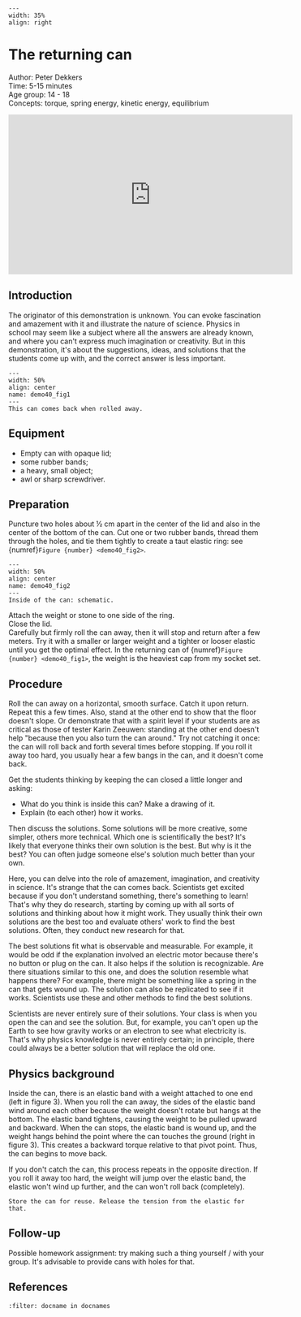 

<div style="clear: both;">

```{figure} ../../figures/open.png
---
width: 35%
align: right
```

</div>

# The returning can


Author: Peter Dekkers\
Time: 5-15 minutes\
Age group:	14 - 18\
Concepts: torque, spring energy, kinetic energy, equilibrium

<iframe width="560" height="315" src="https://www.youtube.com/embed/1V6Y9DVfD0g?si=RkpwUQ2hLUdFN4js" title="YouTube video player" frameborder="0" allow="accelerometer; autoplay; clipboard-write; encrypted-media; gyroscope; picture-in-picture; web-share" referrerpolicy="strict-origin-when-cross-origin" allowfullscreen></iframe>

## Introduction
The originator of this demonstration is unknown. You can evoke fascination and amazement with it and illustrate the nature of science. Physics in school may seem like a subject where all the answers are already known, and where you can't express much imagination or creativity. But in this demonstration, it's about the suggestions, ideas, and solutions that the students come up with, and the correct answer is less important.

```{figure} demo40_figure1.JPG
---
width: 50%
align: center
name: demo40_fig1
---
This can comes back when rolled away.
```

## Equipment
* Empty can with opaque lid; 
* some rubber bands; 
* a heavy, small object; 
* awl or sharp screwdriver.

## Preparation
Puncture two holes about ½ cm apart in the center of the lid and also in the center of the bottom of the can.
Cut one or two rubber bands, thread them through the holes, and tie them tightly to create a taut elastic ring: see {numref}`Figure {number} <demo40_fig2>`.

```{figure} demo40_figure2.jpg
---
width: 50%
align: center
name: demo40_fig2
---
Inside of the can: schematic.
```

Attach the weight or stone to one side of the ring.<br>
Close the lid.<br>
Carefully but firmly roll the can away, then it will stop and return after a few meters. Try it with a smaller or larger weight and a tighter or looser elastic until you get the optimal effect. In the returning can of {numref}`Figure {number} <demo40_fig1>`, the weight is the heaviest cap from my socket set.

## Procedure
Roll the can away on a horizontal, smooth surface. Catch it upon return. Repeat this a few times. Also, stand at the other end to show that the floor doesn't slope. Or demonstrate that with a spirit level if your students are as critical as those of tester Karin Zeeuwen: standing at the other end doesn't help "because then you also turn the can around."
Try not catching it once: the can will roll back and forth several times before stopping. If you roll it away too hard, you usually hear a few bangs in the can, and it doesn't come back.

Get the students thinking by keeping the can closed a little longer and asking:

* What do you think is inside this can? Make a drawing of it.
* Explain (to each other) how it works.

Then discuss the solutions. Some solutions will be more creative, some simpler, others more technical. Which one is scientifically the best? It's likely that everyone thinks their own solution is the best. But why is it the best? You can often judge someone else's solution much better than your own.

Here, you can delve into the role of amazement, imagination, and creativity in science. It's strange that the can comes back. Scientists get excited because if you don't understand something, there's something to learn! That's why they do research, starting by coming up with all sorts of solutions and thinking about how it might work. They usually think their own solutions are the best too and evaluate others' work to find the best solutions. Often, they conduct new research for that.

The best solutions fit what is observable and measurable. For example, it would be odd if the explanation involved an electric motor because there's no button or plug on the can. It also helps if the solution is recognizable. Are there situations similar to this one, and does the solution resemble what happens there? For example, there might be something like a spring in the can that gets wound up. The solution can also be replicated to see if it works. Scientists use these and other methods to find the best solutions.

Scientists are never entirely sure of their solutions. Your class is when you open the can and see the solution. But, for example, you can't open up the Earth to see how gravity works or an electron to see what electricity is. That's why physics knowledge is never entirely certain; in principle, there could always be a better solution that will replace the old one.



## Physics background
Inside the can, there is an elastic band with a weight attached to one end (left in figure 3). When you roll the can away, the sides of the elastic band wind around each other because the weight doesn't rotate but hangs at the bottom. The elastic band tightens, causing the weight to be pulled upward and backward. When the can stops, the elastic band is wound up, and the weight hangs behind the point where the can touches the ground (right in figure 3). This creates a backward torque relative to that pivot point. Thus, the can begins to move back.

If you don't catch the can, this process repeats in the opposite direction. If you roll it away too hard, the weight will jump over the elastic band, the elastic won't wind up further, and the can won't roll back (completely).

```{tip}
Store the can for reuse. Release the tension from the elastic for that.
```

## Follow-up
Possible homework assignment: try making such a thing yourself / with your group. It's advisable to provide cans with holes for that.

## References
```{bibliography}
:filter: docname in docnames
```